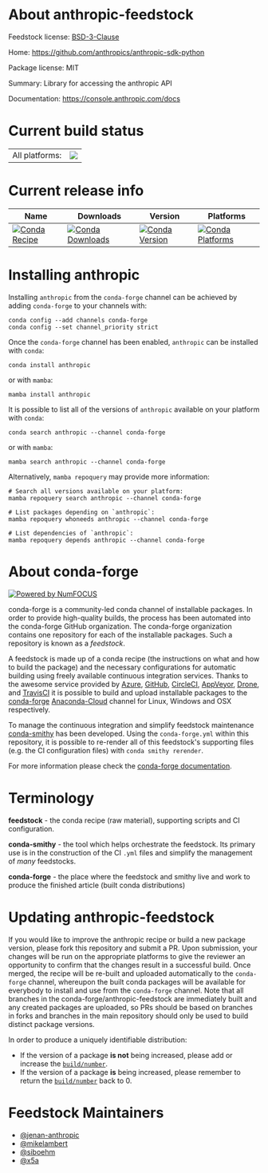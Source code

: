 About anthropic-feedstock
=========================

Feedstock license: [BSD-3-Clause](https://github.com/conda-forge/anthropic-feedstock/blob/main/LICENSE.txt)

Home: https://github.com/anthropics/anthropic-sdk-python

Package license: MIT

Summary: Library for accessing the anthropic API

Documentation: https://console.anthropic.com/docs

Current build status
====================


<table><tr><td>All platforms:</td>
    <td>
      <a href="https://dev.azure.com/conda-forge/feedstock-builds/_build/latest?definitionId=19471&branchName=main">
        <img src="https://dev.azure.com/conda-forge/feedstock-builds/_apis/build/status/anthropic-feedstock?branchName=main">
      </a>
    </td>
  </tr>
</table>

Current release info
====================

| Name | Downloads | Version | Platforms |
| --- | --- | --- | --- |
| [![Conda Recipe](https://img.shields.io/badge/recipe-anthropic-green.svg)](https://anaconda.org/conda-forge/anthropic) | [![Conda Downloads](https://img.shields.io/conda/dn/conda-forge/anthropic.svg)](https://anaconda.org/conda-forge/anthropic) | [![Conda Version](https://img.shields.io/conda/vn/conda-forge/anthropic.svg)](https://anaconda.org/conda-forge/anthropic) | [![Conda Platforms](https://img.shields.io/conda/pn/conda-forge/anthropic.svg)](https://anaconda.org/conda-forge/anthropic) |

Installing anthropic
====================

Installing `anthropic` from the `conda-forge` channel can be achieved by adding `conda-forge` to your channels with:

```
conda config --add channels conda-forge
conda config --set channel_priority strict
```

Once the `conda-forge` channel has been enabled, `anthropic` can be installed with `conda`:

```
conda install anthropic
```

or with `mamba`:

```
mamba install anthropic
```

It is possible to list all of the versions of `anthropic` available on your platform with `conda`:

```
conda search anthropic --channel conda-forge
```

or with `mamba`:

```
mamba search anthropic --channel conda-forge
```

Alternatively, `mamba repoquery` may provide more information:

```
# Search all versions available on your platform:
mamba repoquery search anthropic --channel conda-forge

# List packages depending on `anthropic`:
mamba repoquery whoneeds anthropic --channel conda-forge

# List dependencies of `anthropic`:
mamba repoquery depends anthropic --channel conda-forge
```


About conda-forge
=================

[![Powered by
NumFOCUS](https://img.shields.io/badge/powered%20by-NumFOCUS-orange.svg?style=flat&colorA=E1523D&colorB=007D8A)](https://numfocus.org)

conda-forge is a community-led conda channel of installable packages.
In order to provide high-quality builds, the process has been automated into the
conda-forge GitHub organization. The conda-forge organization contains one repository
for each of the installable packages. Such a repository is known as a *feedstock*.

A feedstock is made up of a conda recipe (the instructions on what and how to build
the package) and the necessary configurations for automatic building using freely
available continuous integration services. Thanks to the awesome service provided by
[Azure](https://azure.microsoft.com/en-us/services/devops/), [GitHub](https://github.com/),
[CircleCI](https://circleci.com/), [AppVeyor](https://www.appveyor.com/),
[Drone](https://cloud.drone.io/welcome), and [TravisCI](https://travis-ci.com/)
it is possible to build and upload installable packages to the
[conda-forge](https://anaconda.org/conda-forge) [Anaconda-Cloud](https://anaconda.org/)
channel for Linux, Windows and OSX respectively.

To manage the continuous integration and simplify feedstock maintenance
[conda-smithy](https://github.com/conda-forge/conda-smithy) has been developed.
Using the ``conda-forge.yml`` within this repository, it is possible to re-render all of
this feedstock's supporting files (e.g. the CI configuration files) with ``conda smithy rerender``.

For more information please check the [conda-forge documentation](https://conda-forge.org/docs/).

Terminology
===========

**feedstock** - the conda recipe (raw material), supporting scripts and CI configuration.

**conda-smithy** - the tool which helps orchestrate the feedstock.
                   Its primary use is in the construction of the CI ``.yml`` files
                   and simplify the management of *many* feedstocks.

**conda-forge** - the place where the feedstock and smithy live and work to
                  produce the finished article (built conda distributions)


Updating anthropic-feedstock
============================

If you would like to improve the anthropic recipe or build a new
package version, please fork this repository and submit a PR. Upon submission,
your changes will be run on the appropriate platforms to give the reviewer an
opportunity to confirm that the changes result in a successful build. Once
merged, the recipe will be re-built and uploaded automatically to the
`conda-forge` channel, whereupon the built conda packages will be available for
everybody to install and use from the `conda-forge` channel.
Note that all branches in the conda-forge/anthropic-feedstock are
immediately built and any created packages are uploaded, so PRs should be based
on branches in forks and branches in the main repository should only be used to
build distinct package versions.

In order to produce a uniquely identifiable distribution:
 * If the version of a package **is not** being increased, please add or increase
   the [``build/number``](https://docs.conda.io/projects/conda-build/en/latest/resources/define-metadata.html#build-number-and-string).
 * If the version of a package **is** being increased, please remember to return
   the [``build/number``](https://docs.conda.io/projects/conda-build/en/latest/resources/define-metadata.html#build-number-and-string)
   back to 0.

Feedstock Maintainers
=====================

* [@jenan-anthropic](https://github.com/jenan-anthropic/)
* [@mikelambert](https://github.com/mikelambert/)
* [@siboehm](https://github.com/siboehm/)
* [@x5a](https://github.com/x5a/)

